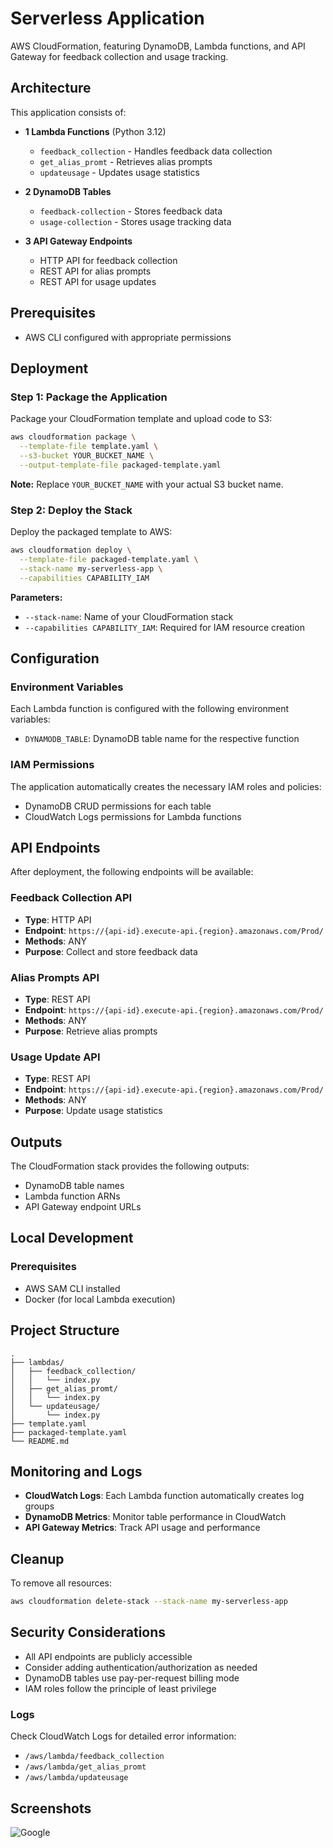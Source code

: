 # Serverless Application

AWS CloudFormation, featuring DynamoDB, Lambda functions, and API Gateway for feedback collection and usage tracking.

## Architecture

This application consists of:

- **1 Lambda Functions** (Python 3.12)
  - `feedback_collection` - Handles feedback data collection
  - `get_alias_promt` - Retrieves alias prompts
  - `updateusage` - Updates usage statistics

- **2 DynamoDB Tables**
  - `feedback-collection` - Stores feedback data
  - `usage-collection` - Stores usage tracking data

- **3 API Gateway Endpoints**
  - HTTP API for feedback collection
  - REST API for alias prompts
  - REST API for usage updates

## Prerequisites

- AWS CLI configured with appropriate permissions

## Deployment

### Step 1: Package the Application

Package your CloudFormation template and upload code to S3:

```bash
aws cloudformation package \
  --template-file template.yaml \
  --s3-bucket YOUR_BUCKET_NAME \
  --output-template-file packaged-template.yaml
```

**Note:** Replace `YOUR_BUCKET_NAME` with your actual S3 bucket name.

### Step 2: Deploy the Stack

Deploy the packaged template to AWS:

```bash
aws cloudformation deploy \
  --template-file packaged-template.yaml \
  --stack-name my-serverless-app \
  --capabilities CAPABILITY_IAM
```

**Parameters:**
- `--stack-name`: Name of your CloudFormation stack
- `--capabilities CAPABILITY_IAM`: Required for IAM resource creation

## Configuration

### Environment Variables

Each Lambda function is configured with the following environment variables:

- `DYNAMODB_TABLE`: DynamoDB table name for the respective function

### IAM Permissions

The application automatically creates the necessary IAM roles and policies:
- DynamoDB CRUD permissions for each table
- CloudWatch Logs permissions for Lambda functions

## API Endpoints

After deployment, the following endpoints will be available:

### Feedback Collection API
- **Type**: HTTP API
- **Endpoint**: `https://{api-id}.execute-api.{region}.amazonaws.com/Prod/`
- **Methods**: ANY
- **Purpose**: Collect and store feedback data

### Alias Prompts API
- **Type**: REST API
- **Endpoint**: `https://{api-id}.execute-api.{region}.amazonaws.com/Prod/`
- **Methods**: ANY
- **Purpose**: Retrieve alias prompts

### Usage Update API
- **Type**: REST API
- **Endpoint**: `https://{api-id}.execute-api.{region}.amazonaws.com/Prod/`
- **Methods**: ANY
- **Purpose**: Update usage statistics

## Outputs

The CloudFormation stack provides the following outputs:

- DynamoDB table names
- Lambda function ARNs
- API Gateway endpoint URLs

## Local Development

### Prerequisites
- AWS SAM CLI installed
- Docker (for local Lambda execution)


## Project Structure

```
.
├── lambdas/
│   ├── feedback_collection/
│   │   └── index.py
│   ├── get_alias_promt/
│   │   └── index.py
│   └── updateusage/
│       └── index.py
├── template.yaml
├── packaged-template.yaml
└── README.md
```

## Monitoring and Logs

- **CloudWatch Logs**: Each Lambda function automatically creates log groups
- **DynamoDB Metrics**: Monitor table performance in CloudWatch
- **API Gateway Metrics**: Track API usage and performance

## Cleanup

To remove all resources:

```bash
aws cloudformation delete-stack --stack-name my-serverless-app
```

## Security Considerations

- All API endpoints are publicly accessible
- Consider adding authentication/authorization as needed
- DynamoDB tables use pay-per-request billing mode
- IAM roles follow the principle of least privilege


### Logs

Check CloudWatch Logs for detailed error information:
- `/aws/lambda/feedback_collection`
- `/aws/lambda/get_alias_promt`
- `/aws/lambda/updateusage`

## Screenshots

![Google](https://docs.google.com/document/d/1TR_4AMgYNhvO1dI3CWUC8BB0PNZ8IKzHAj6C45wTlsI/edit?usp=sharing)



